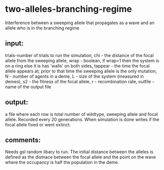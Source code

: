 # two-alleles-branching-regime
Interference between a sweeping allele that propagates as a wave and an allele who is in the branching regime 

## input:
trials-number of trials to run the simulation, chi - the distance of the focal allele from the sweeping allele,
wrap - boolean, if wrap=1 then the system is on a ring else it is has 'walls' on both sides, tappear - the time the focal allele appears at; 
prior to that time the sweeping allele is the only mutation, N - number of agents in a deme, L - size of the system (measured in demes),
s2 - the fitness of the focal allele, r - recombination rate, outfile - name of the output file

## output:
a file where each row is total number of wildtype, sweeping allele and focal allele.  Recorded every 20 generations. 
When simulation is done writes if the focal allele fixed or went extinct. 

## comments:
Needs gsl random libary to run. The initial distance between the alleles is defined as the distnace between the focal allele and the 
point on the wave where the occupancy is half the population in the deme.   

